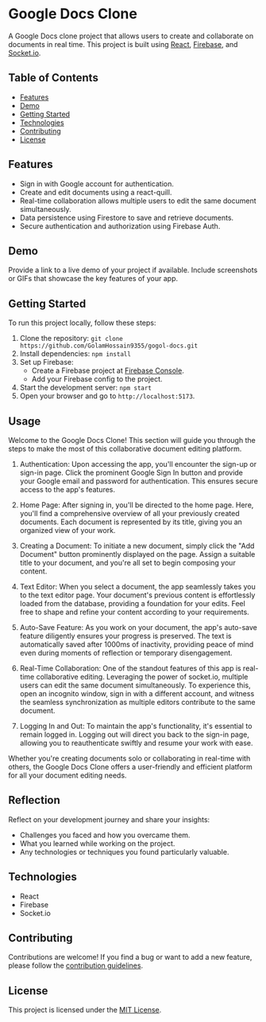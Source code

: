 # Google Docs Clone

A Google Docs clone project that allows users to create and collaborate on documents in real time. This project is built using [React](https://reactjs.org/), [Firebase](https://firebase.google.com/), and [Socket.io](https://socket.io/).

## Table of Contents

-  [Features](#features)
-  [Demo](#demo)
-  [Getting Started](#getting-started)
-  [Technologies](#technologies)
-  [Contributing](#contributing)
-  [License](#license)

## Features

-  Sign in with Google account for authentication.
-  Create and edit documents using a react-quill.
-  Real-time collaboration allows multiple users to edit the same document simultaneously.
-  Data persistence using Firestore to save and retrieve documents.
-  Secure authentication and authorization using Firebase Auth.

## Demo

Provide a link to a live demo of your project if available. Include screenshots or GIFs that showcase the key features of your app.

## Getting Started

To run this project locally, follow these steps:

1. Clone the repository: `git clone https://github.com/GolamHossain9355/gogol-docs.git`
2. Install dependencies: `npm install`
3. Set up Firebase:
   -  Create a Firebase project at [Firebase Console](https://console.firebase.google.com/).
   -  Add your Firebase config to the project.
4. Start the development server: `npm start`
5. Open your browser and go to `http://localhost:5173`.

## Usage

Welcome to the Google Docs Clone! This section will guide you through the steps to make the most of this collaborative document editing platform.

1. Authentication:
   Upon accessing the app, you'll encounter the sign-up or sign-in page. Click the prominent Google Sign In button and provide your Google email and password for authentication. This ensures secure access to the app's features.

2. Home Page:
   After signing in, you'll be directed to the home page. Here, you'll find a comprehensive overview of all your previously created documents. Each document is represented by its title, giving you an organized view of your work.

3. Creating a Document:
   To initiate a new document, simply click the "Add Document" button prominently displayed on the page. Assign a suitable title to your document, and you're all set to begin composing your content.

4. Text Editor:
   When you select a document, the app seamlessly takes you to the text editor page. Your document's previous content is effortlessly loaded from the database, providing a foundation for your edits. Feel free to shape and refine your content according to your requirements.

5. Auto-Save Feature:
   As you work on your document, the app's auto-save feature diligently ensures your progress is preserved. The text is automatically saved after 1000ms of inactivity, providing peace of mind even during moments of reflection or temporary disengagement.

6. Real-Time Collaboration:
   One of the standout features of this app is real-time collaborative editing. Leveraging the power of socket.io, multiple users can edit the same document simultaneously. To experience this, open an incognito window, sign in with a different account, and witness the seamless synchronization as multiple editors contribute to the same document.

7. Logging In and Out:
   To maintain the app's functionality, it's essential to remain logged in. Logging out will direct you back to the sign-in page, allowing you to reauthenticate swiftly and resume your work with ease.

Whether you're creating documents solo or collaborating in real-time with others, the Google Docs Clone offers a user-friendly and efficient platform for all your document editing needs.

## Reflection

Reflect on your development journey and share your insights:

-  Challenges you faced and how you overcame them.
-  What you learned while working on the project.
-  Any technologies or techniques you found particularly valuable.

## Technologies

-  React
-  Firebase
-  Socket.io

## Contributing

Contributions are welcome! If you find a bug or want to add a new feature, please follow the [contribution guidelines](CONTRIBUTING.md).

## License

This project is licensed under the [MIT License](LICENSE).
